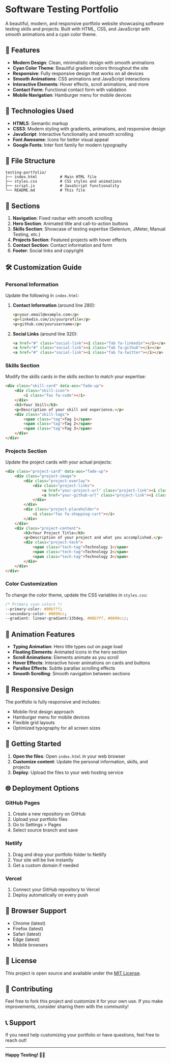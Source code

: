 # Software Testing Portfolio

A beautiful, modern, and responsive portfolio website showcasing software testing skills and projects. Built with HTML, CSS, and JavaScript with smooth animations and a cyan color theme.

## 🎨 Features

- **Modern Design**: Clean, minimalistic design with smooth animations
- **Cyan Color Theme**: Beautiful gradient colors throughout the site
- **Responsive**: Fully responsive design that works on all devices
- **Smooth Animations**: CSS animations and JavaScript interactions
- **Interactive Elements**: Hover effects, scroll animations, and more
- **Contact Form**: Functional contact form with validation
- **Mobile Navigation**: Hamburger menu for mobile devices

## 🚀 Technologies Used

- **HTML5**: Semantic markup
- **CSS3**: Modern styling with gradients, animations, and responsive design
- **JavaScript**: Interactive functionality and smooth scrolling
- **Font Awesome**: Icons for better visual appeal
- **Google Fonts**: Inter font family for modern typography

## 📁 File Structure

```
testing-portfolio/
├── index.html          # Main HTML file
├── styles.css          # CSS styles and animations
├── script.js           # JavaScript functionality
└── README.md           # This file
```

## 🎯 Sections

1. **Navigation**: Fixed navbar with smooth scrolling
2. **Hero Section**: Animated title and call-to-action buttons
3. **Skills Section**: Showcase of testing expertise (Selenium, JMeter, Manual Testing, etc.)
4. **Projects Section**: Featured projects with hover effects
5. **Contact Section**: Contact information and form
6. **Footer**: Social links and copyright

## 🛠️ Customization Guide

### Personal Information
Update the following in `index.html`:

1. **Contact Information** (around line 280):
   ```html
   <p>your.email@example.com</p>
   <p>linkedin.com/in/yourprofile</p>
   <p>github.com/yourusername</p>
   ```

2. **Social Links** (around line 320):
   ```html
   <a href="#" class="social-link"><i class="fab fa-linkedin"></i></a>
   <a href="#" class="social-link"><i class="fab fa-github"></i></a>
   <a href="#" class="social-link"><i class="fab fa-twitter"></i></a>
   ```

### Skills Section
Modify the skills cards in the skills section to match your expertise:

```html
<div class="skill-card" data-aos="fade-up">
    <div class="skill-icon">
        <i class="fas fa-code"></i>
    </div>
    <h3>Your Skill</h3>
    <p>Description of your skill and experience.</p>
    <div class="skill-tags">
        <span class="tag">Tag 1</span>
        <span class="tag">Tag 2</span>
        <span class="tag">Tag 3</span>
    </div>
</div>
```

### Projects Section
Update the project cards with your actual projects:

```html
<div class="project-card" data-aos="fade-up">
    <div class="project-image">
        <div class="project-overlay">
            <div class="project-links">
                <a href="your-project-url" class="project-link"><i class="fas fa-external-link-alt"></i></a>
                <a href="your-github-url" class="project-link"><i class="fab fa-github"></i></a>
            </div>
        </div>
        <div class="project-placeholder">
            <i class="fas fa-shopping-cart"></i>
        </div>
    </div>
    <div class="project-content">
        <h3>Your Project Title</h3>
        <p>Description of your project and what you accomplished.</p>
        <div class="project-tech">
            <span class="tech-tag">Technology 1</span>
            <span class="tech-tag">Technology 2</span>
            <span class="tech-tag">Technology 3</span>
        </div>
    </div>
</div>
```

### Color Customization
To change the color theme, update the CSS variables in `styles.css`:

```css
/* Primary cyan colors */
--primary-color: #00b7ff;
--secondary-color: #0099cc;
--gradient: linear-gradient(135deg, #00b7ff, #0099cc);
```

## 🎨 Animation Features

- **Typing Animation**: Hero title types out on page load
- **Floating Elements**: Animated icons in the hero section
- **Scroll Animations**: Elements animate as you scroll
- **Hover Effects**: Interactive hover animations on cards and buttons
- **Parallax Effects**: Subtle parallax scrolling effects
- **Smooth Scrolling**: Smooth navigation between sections

## 📱 Responsive Design

The portfolio is fully responsive and includes:
- Mobile-first design approach
- Hamburger menu for mobile devices
- Flexible grid layouts
- Optimized typography for all screen sizes

## 🚀 Getting Started

1. **Open the files**: Open `index.html` in your web browser
2. **Customize content**: Update the personal information, skills, and projects
3. **Deploy**: Upload the files to your web hosting service

## 🌐 Deployment Options

### GitHub Pages
1. Create a new repository on GitHub
2. Upload your portfolio files
3. Go to Settings > Pages
4. Select source branch and save

### Netlify
1. Drag and drop your portfolio folder to Netlify
2. Your site will be live instantly
3. Get a custom domain if needed

### Vercel
1. Connect your GitHub repository to Vercel
2. Deploy automatically on every push

## 🔧 Browser Support

- Chrome (latest)
- Firefox (latest)
- Safari (latest)
- Edge (latest)
- Mobile browsers

## 📝 License

This project is open source and available under the [MIT License](LICENSE).

## 🤝 Contributing

Feel free to fork this project and customize it for your own use. If you make improvements, consider sharing them with the community!

## 📞 Support

If you need help customizing your portfolio or have questions, feel free to reach out!

---

**Happy Testing! 🧪✨** 